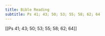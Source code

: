 ```yaml
---
title: Bible Reading
subtitle: Ps 41; 43; 50; 53; 55; 58; 62; 64
---
```


[[Ps 41; 43; 50; 53; 55; 58; 62; 64]]
